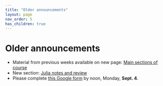 ```yaml
---
title: "Older announcements"
layout: page
nav_order: 5
has_children: true
---
```



# Older announcements


- Material from previous weeks available on new page: [Main sections of course](./modules/)
- New section: [Julia notes and review](./julia/)
- Please complete [this Google form](https://forms.gle/MQR2iGSxoD3VAKWX7) by noon, Monday, **Sept. 4**.

